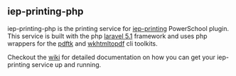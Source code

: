## iep-printing-php
iep-printing-php is the printing service for [iep-printing](https://github.com/IronCountySchoolDistrict/iep-printing) PowerSchool plugin. This service is built with the php [laravel 5.1](http://laravel.com/docs/5.1) framework and uses php wrappers for the [pdftk](https://www.pdflabs.com/tools/pdftk-server/) and [wkhtmltopdf](http://wkhtmltopdf.org/) cli toolkits.

Checkout the [wiki](https://github.com/IronCountySchoolDistrict/iep-printing-php/wiki) for detailed documentation on how you can get your iep-printing service up and running.

